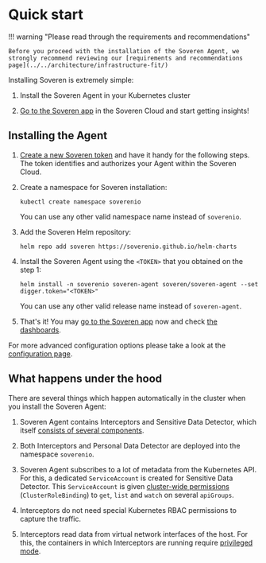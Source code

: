 # Quick start

!!! warning "Please read through the requirements and recommendations"

    Before you proceed with the installation of the Soveren Agent, we strongly recommend reviewing our [requirements and recommendations page](../../architecture/infrastructure-fit/)

Installing Soveren is extremely simple:

1. Install the Soveren Agent in your Kubernetes cluster

2. [Go to the Soveren app](https://app.soveren.io/) in the Soveren Cloud and start getting insights!


## Installing the Agent

1. [Create a new Soveren token](../../administration/managing-agents#create-an-agent) and have it handy for the following steps. The token identifies and authorizes your Agent within the Soveren Cloud.
 

2. Create a namespace for Soveren installation:
    ```shell
    kubectl create namespace soverenio
    ```
   You can use any other valid namespace name instead of `soverenio`.


4. Add the Soveren Helm repository:
    ```shell
    helm repo add soveren https://soverenio.github.io/helm-charts
    ```

5. Install the Soveren Agent using the `<TOKEN>` that you obtained on the step 1:
    ```shell
    helm install -n soverenio soveren-agent soveren/soveren-agent --set digger.token="<TOKEN>"
    ```
   You can use any other valid release name instead of `soveren-agent`.


7. That's it! You may [go to the Soveren app](https://app.soveren.io/) now and check [the dashboards](../../user-guide/overview/).

For more advanced configuration options please take a look at the [configuration page](../../administration/configuring-agent/).

## What happens under the hood

There are several things which happen automatically in the cluster when you install the Soveren Agent:

1. Soveren Agent contains Interceptors and Sensitive Data Detector, which itself [consists of several components](../../#soveren-agent).

2. Both Interceptors and Personal Data Detector are deployed into the namespace `soverenio`. 

3. Soveren Agent subscribes to a lot of metadata from the Kubernetes API. For this, a dedicated `ServiceAccount` is created for Sensitive Data Detector. This `ServiceAccount` is given [cluster-wide permissions](https://github.com/soverenio/helm-charts/blob/master/charts/soveren-agent/templates/digger-rbac.yaml) (`ClusterRoleBinding`) to `get`, `list` and `watch` on several `apiGroups`.

4. Interceptors do not need special Kubernetes RBAC permissions to capture the traffic.

5. Interceptors read data from virtual network interfaces of the host. For this, the containers in which Interceptors are running require [privileged mode](../../administration/securing-agent/#components-that-do-traffic-interception).
